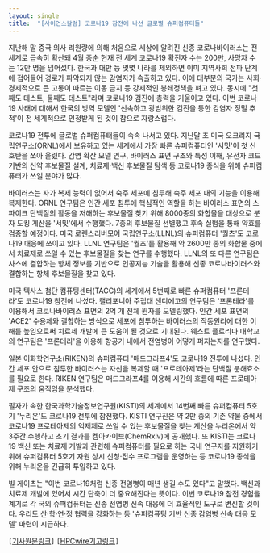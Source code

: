 ```yaml
---
layout: single
title:  "[사이언스칼럼] 코로나19 참전에 나선 글로벌 슈퍼컴퓨터들"
---
```


지난해 말 중국 의사 리원량에 의해 처음으로 세상에 알려진 신종 코로나바이러스는 전 세계로 급속히 확산돼 4월 중순 현재 전 세계 코로나19 확진자 수는 200만, 사망자 수는 12만 명을 넘어섰다. 한국과 대만 등 몇몇 나라를 제외하면 이미 지역사회 전파 단계에 접어들어 경로가 파악되지 않는 감염자가 속출하고 있다. 이에 대부분의 국가는 사회·경제적으로 큰 고통이 따르는 이동 금지 등 강제적인 봉쇄정책을 펴고 있다. 동시에 "첫째도 테스트, 둘째도 테스트"라며 코로나19 검진에 총력을 기울이고 있다. 이번 코로나19 사태에 대해서 한국의 방역 모델인 '신속하고 광범위한 검진을 통한 감염자 정밀 추적'이 전 세계적으로 인정받게 된 것이 참으로 자랑스럽다.

코로나19 전투에 글로벌 슈퍼컴퓨터들이 속속 나서고 있다. 지난달 초 미국 오크리지 국립연구소(ORNL)에서 보유하고 있는 세계에서 가장 빠른 슈퍼컴퓨터인 '서밋'이 첫 신호탄을 쏘아 올렸다. 감염 확산 모델 연구, 바이러스 표면 구조와 특성 이해, 유전자 코드 기반의 신약 후보물질 설계, 치료제·백신 후보물질 탐색 등 코로나19 종식을 위해 슈퍼컴퓨터가 쓰일 분야가 많다.

바이러스는 자가 복제 능력이 없어서 숙주 세포에 침투해 숙주 세포 내의 기능을 이용해 복제한다. ORNL 연구팀은 인간 세포 침투에 핵심적인 역할을 하는 바이러스 표면의 스파이크 단백질의 활동을 저해하는 후보물질 찾기 위해 8000종의 화합물을 대상으로 분자 도킹 계산을 '서밋'에서 수행했다. 7종의 후보물질 선별했고 후속 실험을 통해 약효를 검증할 예정이다. 미국 로렌스리버모어 국립연구소(LLNL)의 슈퍼컴퓨터 '퀄츠'도 코로나19 대응에 쓰이고 있다. LLNL 연구팀은 '퀄츠'를 활용해 약 2600만 종의 화합물 중에서 치료제로 쓰일 수 있는 후보물질을 찾는 연구를 수행했다. LLNL의 또 다른 연구팀은 사스에 결합하는 항체 정보를 기반으로 인공지능 기술을 활용해 신종 코로나바이러스와 결합하는 항체 후보물질을 찾고 있다.

미국 텍사스 첨단 컴퓨팅센터(TACC)의 세계에서 5번째로 빠른 슈퍼컴퓨터 '프론테라'도 코로나19 참전에 나섰다. 캘리포니아 주립대 샌디에고의 연구팀은 '프론테라'를 이용해서 코로나바이러스 표면의 2억 개 전체 원자를 모델링했다. 인간 세포 표면의 'ACE2' 수용체와 결합하는 방식으로 세포에 침투하는 바이러스의 작동원리에 대한 이해를 높임으로써 치료제 개발에 큰 도움이 될 것으로 기대된다. 웨스트 플로리다 대학교의 연구팀은 '프론테라'을 이용해 항공기 내에서 전염병이 어떻게 퍼지는지를 연구했다.

일본 이화학연구소(RIKEN)의 슈퍼컴퓨터 '매드그라프4'도 코로나19 전투에 나섰다. 인간 세포 안으로 침투한 바이러스는 자신을 복제할 때 '프로테아제'라는 단백질 분해효소를 필요로 한다. RIKEN 연구팀은 매드그라프4를 이용해 시간의 흐름에 따른 프로테아제 구조의 움직임을 분석했다.

필자가 속한 한국과학기술정보연구원(KISTI)의 세계에서 14번째 빠른 슈퍼컴퓨터 5호기 '누리온'도 코로나19 전투에 참전했다. KISTI 연구진은 약 2만 종의 기존 약물 중에서 코로나19 프로테아제의 억제제로 쓰일 수 있는 후보물질을 찾는 계산을 누리온에서 약 3주간 수행하고 초기 결과를 켐아카이브(ChemRxiv)에 공개했다. 또 KISTI는 코로나19 백신 또는 치료제 개발과 관련해 슈퍼컴퓨터를 필요로 하는 국내 연구자를 지원하기 위해 슈퍼컴퓨터 5호기 자원 상시 신청·접수 프로그램을 운영하는 등 코로나19 종식을 위해 누리온을 긴급히 투입하고 있다.

빌 게이츠는 "이번 코로나19처럼 신종 전염병이 매년 생길 수도 있다"고 말했다. 백신과 치료제 개발에 있어서 시간 단축이 더 중요해진다는 뜻이다. 이번 코로나19 참전 경험을 계기로 각 국의 슈퍼컴퓨터는 신종 전염병 신속 대응에 더 효율적인 도구로 변신할 것이다. 우리도 산·학·연·정 협력을 강화하는 등 '슈퍼컴퓨팅 기반 신종 감염병 신속 대응 모델' 마련이 시급하다.

`[`[기사원문링크](http://m.joongdo.co.kr/view.php?key=20200416010005975#ref)`]` `[`[HPCwire기고링크](https://www.hpcwire.com/off-the-wire/national-supercomputing-center-in-korea-joins-fight-against-covid-19)`]`
